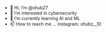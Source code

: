 - 👋 Hi, I’m @shubZ7 
- 👀 I’m interested in cybersecurity 
- 🌱 I’m currently learning AI and ML
- 📫 How to reach me ... instagram: shubz__10

<!---
shubZ7/shubZ7 is a ✨ special ✨ repository because its `README.md` (this file) appears on your GitHub profile.
You can click the Preview link to take a look at your changes.
--->
